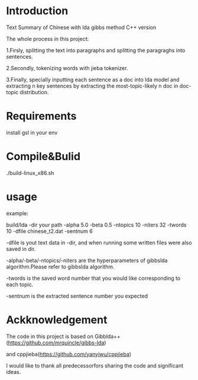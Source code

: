 # Introduction
Text Summary of Chinese with lda gibbs method C++ version

The whole process in this project:

1.Firsly, splitting the text into paragraphs and splitting the paragraghs into sentences.

2.Secondly, tokenizing words with jieba tokenizer.

3.Finally, specially inputting each sentence as a doc into lda model and extracting n key sentences by extracting the most-topic-likely n doc in doc-topic distribution.


# Requirements
install gsl in your env

# Compile&Bulid
./build-linux_x86.sh



# usage
example:

build/lda -dir your path -alpha 5.0 -beta 0.5 -ntopics 10 -niters 32 -twords 10 -dfile chinese_t2.dat -sentnum 6

-dfile is yout text data in -dir, and when running some written files were also saved in dir.

-alpha/-beta/-ntopics/-niters are the hyperparameters of gibbslda algorithm.Please refer to gibbslda algorithm.

-twords is the saved word number that you would like corresponding to each topic.

-sentnum is the extracted sentence number you expected




# Ackknowledgement

The code in this project is based on Gibblda++ (https://github.com/mrquincle/gibbs-lda)

and cppjieba(https://github.com/yanyiwu/cppjieba)

I would like to thank all predecessorfors sharing the code and significant ideas. 

